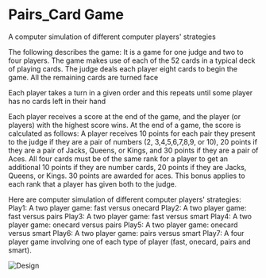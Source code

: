 # Pairs_Card Game 
 A computer simulation of different computer players' strategies
 
The following describes the game:
It is a game for one judge and two to four players.
The game makes use of each of the 52 cards in a typical deck of playing cards. 
The judge deals each player eight cards to begin the game. All the remaining cards are turned face

Each player takes a turn in a given order and this repeats until some
player has no cards left in their hand

Each player receives a score at the end of the game, and the player (or players) with the highest score wins. At the end of a game, the score is calculated as follows:
A player receives 10 points for each pair they present to the judge if they are a pair of numbers (2, 3,4,5,6,7,8,9, or 10), 20 points if they are a pair of Jacks, Queens, or Kings, and 30 points if they are a pair of Aces. All four cards must be of the same rank for a player to get an additional 10 points if they are number cards, 20 points if they are Jacks, Queens, or Kings. 30 points are awarded for aces. This bonus applies to each rank that a player has given both to the judge.

Here are computer simulation of different computer players' strategies:
Play1: A two player game: fast versus onecard
Play2: A two player game: fast versus pairs
Play3: A two player game: fast versus smart
Play4: A two player game: onecard versus pairs
Play5: A two player game: onecard versus smart
Play6: A two player game: pairs versus smart
Play7: A four player game involving one of each type of player (fast, onecard, pairs and smart).

![Design](https://user-images.githubusercontent.com/90759664/196842241-82eaad59-963e-49f2-92cb-1edba821c50c.png)
